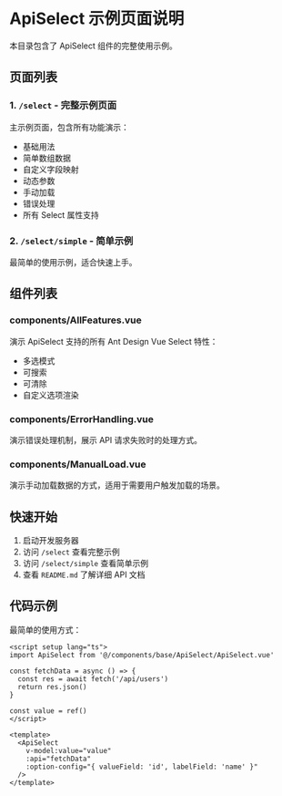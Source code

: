 # ApiSelect 示例页面说明

本目录包含了 ApiSelect 组件的完整使用示例。

## 页面列表

### 1. `/select` - 完整示例页面
主示例页面，包含所有功能演示：
- 基础用法
- 简单数组数据
- 自定义字段映射
- 动态参数
- 手动加载
- 错误处理
- 所有 Select 属性支持

### 2. `/select/simple` - 简单示例
最简单的使用示例，适合快速上手。

## 组件列表

### components/AllFeatures.vue
演示 ApiSelect 支持的所有 Ant Design Vue Select 特性：
- 多选模式
- 可搜索
- 可清除
- 自定义选项渲染

### components/ErrorHandling.vue
演示错误处理机制，展示 API 请求失败时的处理方式。

### components/ManualLoad.vue
演示手动加载数据的方式，适用于需要用户触发加载的场景。

## 快速开始

1. 启动开发服务器
2. 访问 `/select` 查看完整示例
3. 访问 `/select/simple` 查看简单示例
4. 查看 `README.md` 了解详细 API 文档

## 代码示例

最简单的使用方式：

```vue
<script setup lang="ts">
import ApiSelect from '@/components/base/ApiSelect/ApiSelect.vue'

const fetchData = async () => {
  const res = await fetch('/api/users')
  return res.json()
}

const value = ref()
</script>

<template>
  <ApiSelect
    v-model:value="value"
    :api="fetchData"
    :option-config="{ valueField: 'id', labelField: 'name' }"
  />
</template>
```
